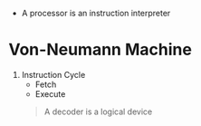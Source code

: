 - A processor is an instruction interpreter

# Von-Neumann Machine
1. Instruction Cycle
	- Fetch
	- Execute
	> A decoder is a logical device 

